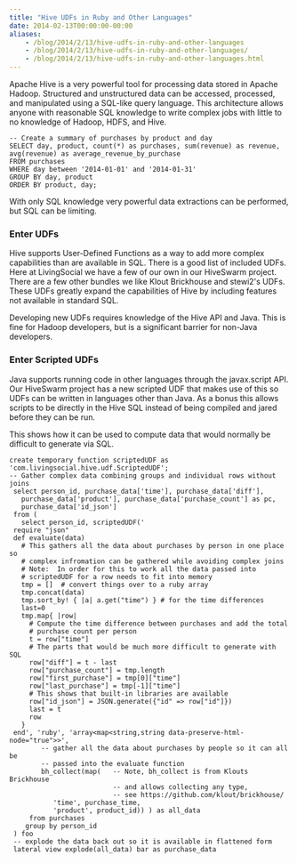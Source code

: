 ```yaml
---
title: "Hive UDFs in Ruby and Other Languages"
date: 2014-02-13T00:00:00-00:00
aliases:
    - /blog/2014/2/13/hive-udfs-in-ruby-and-other-languages
    - /blog/2014/2/13/hive-udfs-in-ruby-and-other-languages/
    - /blog/2014/2/13/hive-udfs-in-ruby-and-other-languages.html
---
```


Apache Hive is a very powerful tool for processing data stored in Apache Hadoop. Structured and unstructured data can be accessed, processed, and manipulated using a SQL-like query language. This architecture allows anyone with reasonable SQL knowledge to write complex jobs with little to no knowledge of Hadoop, HDFS, and Hive.

```
-- Create a summary of purchases by product and day
SELECT day, product, count(*) as purchases, sum(revenue) as revenue, avg(revenue) as average_revenue_by_purchase
FROM purchases
WHERE day between '2014-01-01' and '2014-01-31'
GROUP BY day, product
ORDER BY product, day;
```

With only SQL knowledge very powerful data extractions can be performed, but SQL can be limiting.

### Enter UDFs

Hive supports User-Defined Functions as a way to add more complex capabilities than are available in SQL. There is a good list of included UDFs. Here at LivingSocial we have a few of our own in our HiveSwarm project. There are a few other bundles we like Klout Brickhouse and stewi2's UDFs. These UDFs greatly expand the capabilities of Hive by including features not available in standard SQL.

Developing new UDFs requires knowledge of the Hive API and Java. This is fine for Hadoop developers, but is a significant barrier for non-Java developers.

### Enter Scripted UDFs

Java supports running code in other languages through the javax.script API. Our HiveSwarm project has a new scripted UDF that makes use of this so UDFs can be written in languages other than Java. As a bonus this allows scripts to be directly in the Hive SQL instead of being compiled and jared before they can be run.

This shows how it can be used to compute data that would normally be difficult to generate via SQL.

```
create temporary function scriptedUDF as 'com.livingsocial.hive.udf.ScriptedUDF';
-- Gather complex data combining groups and individual rows without joins
 select person_id, purchase_data['time'], purchase_data['diff'],
   purchase_data['product'], purchase_data['purchase_count'] as pc,
   purchase_data['id_json']
 from (
   select person_id, scriptedUDF('
 require "json"
 def evaluate(data)
   # This gathers all the data about purchases by person in one place so 
   # complex infromation can be gathered while avoiding complex joins
   # Note:  In order for this to work all the data passed into 
   # scriptedUDF for a row needs to fit into memory
   tmp = []  # convert things over to a ruby array
   tmp.concat(data)
   tmp.sort_by! { |a| a.get("time") } # for the time differences
   last=0
   tmp.map{ |row|
     # Compute the time difference between purchases and add the total 
     # purchase count per person
     t = row["time"]
     # The parts that would be much more difficult to generate with SQL
     row["diff"] = t - last
     row["purchase_count"] = tmp.length
     row["first_purchase"] = tmp[0]["time"]
     row["last_purchase"] = tmp[-1]["time"]
     # This shows that built-in libraries are available
     row["id_json"] = JSON.generate({"id" => row["id"]})
     last = t
     row
   }
 end', 'ruby', 'array<map<string,string data-preserve-html-node="true">>',
        -- gather all the data about purchases by people so it can all be 
        -- passed into the evaluate function
        bh_collect(map(   -- Note, bh_collect is from Klouts Brickhouse 
                          -- and allows collecting any type, 
                          -- see https://github.com/klout/brickhouse/
           'time', purchase_time,
           'product', product_id)) ) as all_data
     from purchases
    group by person_id
 ) foo
 -- explode the data back out so it is available in flattened form
 lateral view explode(all_data) bar as purchase_data
 ```